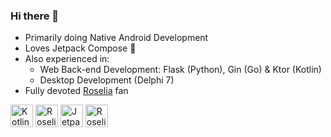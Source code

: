 ### Hi there 👋

- Primarily doing Native Android Development
- Loves Jetpack Compose 🚀
- Also experienced in:
  - Web Back-end Development: Flask (Python), Gin (Go) & Ktor (Kotlin)
  - Desktop Development (Delphi 7)
- Fully devoted [Roselia](https://bandori.fandom.com/wiki/Roselia) fan

<p align="left">
    <a href="https://kotlinlang.org/" target="_blank" rel="noreferrer"><img src="https://raw.githubusercontent.com/danielcranney/readme-generator/main/public/icons/skills/kotlin-colored.svg" width="36" height="36" alt="Kotlin" /></a>
    <a href="https://developer.android.com/" target="_blank" rel="noreferrer"><img src="https://upload.wikimedia.org/wikipedia/commons/3/31/Android_robot_head.svg" width="36" height="36" alt="Roselia" /></a>
    <a href="https://developer.android.com/jetpack/compose" target="_blank" rel="noreferrer"><img src="https://developer.android.com/images/spot-icons/jetpack-compose.svg" width="36" height="36" alt="Jetpack Compose" /></a>
    <a href="https://bandori.fandom.com/wiki/Roselia" target="_blank" rel="noreferrer"><img src="https://static.wikia.nocookie.net/bandori/images/f/fd/Band_5.svg" width="36" height="36" alt="Roselia" /></a>
</p>
                    

<!--
**uragiristereo/uragiristereo** is a ✨ _special_ ✨ repository because its `README.md` (this file) appears on your GitHub profile.

Here are some ideas to get you started:

- 🔭 I’m currently working on ...
- 🌱 I’m currently learning ...
- 👯 I’m looking to collaborate on ...
- 🤔 I’m looking for help with ...
- 💬 Ask me about ...
- 📫 How to reach me: ...
- 😄 Pronouns: ...
- ⚡ Fun fact: ...
-->
